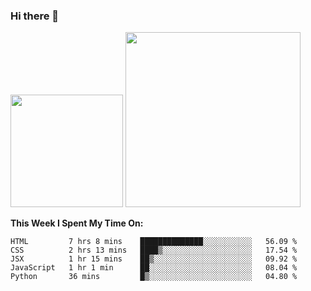 ### Hi there 👋

<!--
**nestor22/nestor22** is a ✨ _special_ ✨ repository because its `README.md` (this file) appears on your GitHub profile.

Here are some ideas to get you started:

- 🔭 I’m currently working on ...
- 🌱 I’m currently learning ...
- 👯 I’m looking to collaborate on ...
- 🤔 I’m looking for help with ...
- 💬 Ask me about ...
- 📫 How to reach me: ...
- 😄 Pronouns: ...
- ⚡ Fun fact: ...
-->


<img height="180em" src="https://github-readme-stats.vercel.app/api?username=nestor22&show_icons=true&hide_border=true&&count_private=true&include_all_commits=true&theme=radical" />
<img height="280em" src="https://github-readme-stats.vercel.app/api/top-langs/?username=nestor22&layout=compact)](https://github.com/nestor22/github-readme-stats&theme=radical"  />



**This Week I Spent My Time On:**
<!--START_SECTION:waka-->
```text
HTML         7 hrs 8 mins    ██████████████░░░░░░░░░░░   56.09 % 
CSS          2 hrs 13 mins   ████▒░░░░░░░░░░░░░░░░░░░░   17.54 % 
JSX          1 hr 15 mins    ██▒░░░░░░░░░░░░░░░░░░░░░░   09.92 % 
JavaScript   1 hr 1 min      ██░░░░░░░░░░░░░░░░░░░░░░░   08.04 % 
Python       36 mins         █▒░░░░░░░░░░░░░░░░░░░░░░░   04.80 % 
```
<!--END_SECTION:waka-->


